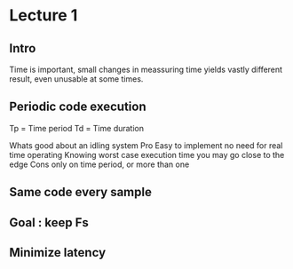 # Lecture 1

##  Intro

Time is important, small changes in meassuring time yields vastly different result, even unusable at some times.

## Periodic code execution

Tp = Time period
Td = Time duration


Whats good about an idling system
Pro 
	Easy to implement
	no need for real time operating
	Knowing worst case execution time you may go close to the edge
Cons
	only on time period, or more than one
	
## Same code every sample
## Goal : keep Fs
## Minimize latency
